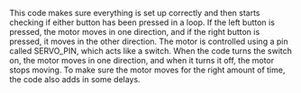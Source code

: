 
This code makes sure everything is set up correctly and then starts checking if either button has been pressed in a loop. If the left button is pressed, the motor moves in one direction, and if the right button is pressed, it moves in the other direction. The motor is controlled using a  pin called SERVO_PIN, which acts like a switch. When the code turns the switch on, the motor moves in one direction, and when it turns it off, the motor stops moving. To make sure the motor moves for the right amount of time, the code also adds in some delays.
